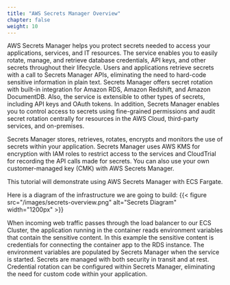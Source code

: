 ```yaml
---
title: "AWS Secrets Manager Overview"
chapter: false
weight: 10
---
```



AWS Secrets Manager helps you protect secrets needed to access your applications, services, and IT resources. The service enables you to easily rotate, manage, and retrieve database credentials, API keys, and other secrets throughout their lifecycle. Users and applications retrieve secrets with a call to Secrets Manager APIs, eliminating the need to hard-code sensitive information in plain text. Secrets Manager offers secret rotation with built-in integration for Amazon RDS, Amazon Redshift, and Amazon DocumentDB. Also, the service is extensible to other types of secrets, including API keys and OAuth tokens. In addition, Secrets Manager enables you to control access to secrets using fine-grained permissions and audit secret rotation centrally for resources in the AWS Cloud, third-party services, and on-premises.

Secrets Manager stores, retrieves, rotates, encrypts and monitors the use of secrets within your application. Secrets Manager uses AWS KMS for encryption with IAM roles to restrict access to the services and CloudTrial for recording the API calls made for secrets.   You can also use your own customer-managed key (CMK) with AWS Secrets Manager.

This tutorial will demonstrate using AWS Secrets Manager with ECS Fargate.  

Here is a diagram of the infrastructure we are going to build:
{{< figure src="/images/secrets-overview.png" alt="Secrets Diagram" width="1200px" >}}

When incoming web traffic passes through the load balancer to our ECS Cluster, the application running in the container reads environment variables that contain the sensitive content.  In this example the sensitive content is credentials for connecting the container app to the RDS instance.  The environment variables are populated by Secrets Manager when the service is started.   Secrets are managed with both security in transit and at rest.  Credential rotation can be configured within Secrets Manager, eliminating the need for custom code within your application.
